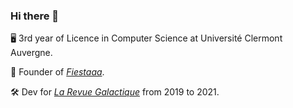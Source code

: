 ### Hi there 👋

🖥 3rd year of Licence in Computer Science at Université Clermont Auvergne.

🚀 Founder of [*Fiestaaa*](https://github.com/fiestaaa).

🛠 Dev for [*La Revue Galactique*](https://twitter.com/revuegalactique) from 2019 to 2021.
